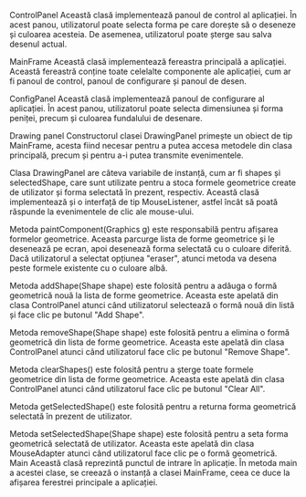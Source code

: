 ControlPanel
Această clasă implementează panoul de control al aplicației. În acest panou, utilizatorul poate selecta forma pe care dorește să o deseneze și culoarea acesteia. De asemenea, utilizatorul poate șterge sau salva desenul actual.

MainFrame
Această clasă implementează fereastra principală a aplicației. Această fereastră conține toate celelalte componente ale aplicației, cum ar fi panoul de control, panoul de configurare și panoul de desen.

ConfigPanel
Această clasă implementează panoul de configurare al aplicației. În acest panou, utilizatorul poate selecta dimensiunea și forma peniței, precum și culoarea fundalului de desenare.

Drawing panel
Constructorul clasei DrawingPanel primește un obiect de tip MainFrame, acesta fiind necesar pentru a putea accesa metodele din clasa principală, precum și pentru a-i putea transmite evenimentele.

Clasa DrawingPanel are câteva variabile de instanță, cum ar fi shapes și selectedShape, care sunt utilizate pentru a stoca formele geometrice create de utilizator și forma selectată în prezent, respectiv. Această clasă implementează și o interfață de tip MouseListener, astfel încât să poată răspunde la evenimentele de clic ale mouse-ului.

Metoda paintComponent(Graphics g) este responsabilă pentru afișarea formelor geometrice. Aceasta parcurge lista de forme geometrice și le desenează pe ecran, apoi desenează forma selectată cu o culoare diferită. Dacă utilizatorul a selectat opțiunea "eraser", atunci metoda va desena peste formele existente cu o culoare albă.

Metoda addShape(Shape shape) este folosită pentru a adăuga o formă geometrică nouă la lista de forme geometrice. Aceasta este apelată din clasa ControlPanel atunci când utilizatorul selectează o formă nouă din listă și face clic pe butonul "Add Shape".

Metoda removeShape(Shape shape) este folosită pentru a elimina o formă geometrică din lista de forme geometrice. Aceasta este apelată din clasa ControlPanel atunci când utilizatorul face clic pe butonul "Remove Shape".

Metoda clearShapes() este folosită pentru a șterge toate formele geometrice din lista de forme geometrice. Aceasta este apelată din clasa ControlPanel atunci când utilizatorul face clic pe butonul "Clear All".

Metoda getSelectedShape() este folosită pentru a returna forma geometrică selectată în prezent de utilizator.

Metoda setSelectedShape(Shape shape) este folosită pentru a seta forma geometrică selectată de utilizator. Aceasta este apelată din clasa MouseAdapter atunci când utilizatorul face clic pe o formă geometrică.
Main
Această clasă reprezintă punctul de intrare în aplicație. În metoda main a acestei clase, se creează o instanță a clasei MainFrame, ceea ce duce la afișarea ferestrei principale a aplicației.